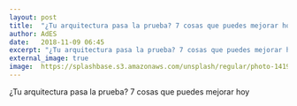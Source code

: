 ```yaml
---
layout: post
title:  "¿Tu arquitectura pasa la prueba? 7 cosas que puedes mejorar hoy"
author: AdES
date:   2018-11-09 06:45
excerpt: "¿Tu arquitectura pasa la prueba? 7 cosas que puedes mejorar hoy"
external_image: true
image:  https://splashbase.s3.amazonaws.com/unsplash/regular/photo-1419332563740-42322047ff09%3Fq%3D75%26w%3D1080%26h%3D1080%26fit%3Dmax%26fm%3Djpg%26s%3Da378ff4e950ce6710c053e6f86b80b61
---
```

¿Tu arquitectura pasa la prueba? 7 cosas que puedes mejorar hoy